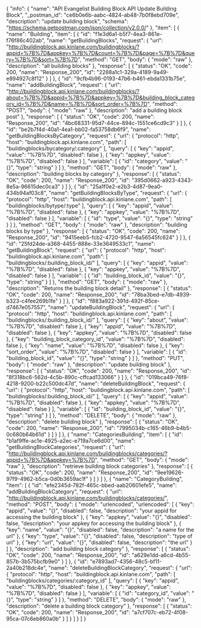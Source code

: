 {
  "info": {
    "name": "API Evangelist Building Block API Update Building Block",
    "_postman_id": "ce6b0e6b-aabc-4824-ab48-7b0f8ebd709e",
    "description": "update building block",
    "schema": "https://schema.getpostman.com/json/collection/v2.0.0/"
  },
  "item": [
    {
      "name": "Building",
      "item": [
        {
          "id": "f1e3d6a1-b5f7-4ea3-861e-f76f86c402ab",
          "name": "getBuildingBlocks",
          "request": {
            "url": "http://buildingblock.api.kinlane.com/buildingblocks/?appid=%7B%7D&appkey=%7B%7D&count=%7B%7D&page=%7B%7D&query=%7B%7D&sort=%7B%7D",
            "method": "GET",
            "body": {
              "mode": "raw"
            },
            "description": "all building blocks"
          },
          "response": [
            {
              "status": "OK",
              "code": 200,
              "name": "Response_200",
              "id": "2288a1c1-329a-4189-9a49-e894927c8f12"
            }
          ]
        },
        {
          "id": "9cfb4b96-0193-47b6-b461-ebda1331b75e",
          "name": "addBuildingBlock",
          "request": {
            "url": "http://buildingblock.api.kinlane.com/buildingblocks/?about=%7B%7D&appid=%7B%7D&appkey=%7B%7D&building_block_category_id=%7B%7D&name=%7B%7D&sort_order=%7B%7D",
            "method": "POST",
            "body": {
              "mode": "raw"
            },
            "description": "add a building block post"
          },
          "response": [
            {
              "status": "OK",
              "code": 200,
              "name": "Response_200",
              "id": "4bc68331-95d7-44ce-894c-1551ce6cd9c3"
            }
          ]
        },
        {
          "id": "be2b7f4d-40a1-4ea1-bb02-fa53758db6f9",
          "name": "getBuildingBlocksByCategory",
          "request": {
            "url": {
              "protocol": "http",
              "host": "buildingblock.api.kinlane.com",
              "path": [
                "buildingblocks/bycategory/:category"
              ],
              "query": [
                {
                  "key": "appid",
                  "value": "%7B%7D",
                  "disabled": false
                },
                {
                  "key": "appkey",
                  "value": "%7B%7D",
                  "disabled": false
                }
              ],
              "variable": [
                {
                  "id": "category",
                  "value": "{}",
                  "type": "string"
                }
              ]
            },
            "method": "GET",
            "body": {
              "mode": "raw"
            },
            "description": "building blocks by category"
          },
          "response": [
            {
              "status": "OK",
              "code": 200,
              "name": "Response_200",
              "id": "395d0662-a923-4343-8e5a-96615dec0ca3"
            }
          ]
        },
        {
          "id": "25a1f0e2-e2b3-4d87-9ea0-434b94af03c8",
          "name": "getBuildingBlocksByType",
          "request": {
            "url": {
              "protocol": "http",
              "host": "buildingblock.api.kinlane.com",
              "path": [
                "buildingblocks/bytype/:type"
              ],
              "query": [
                {
                  "key": "appid",
                  "value": "%7B%7D",
                  "disabled": false
                },
                {
                  "key": "appkey",
                  "value": "%7B%7D",
                  "disabled": false
                }
              ],
              "variable": [
                {
                  "id": "type",
                  "value": "{}",
                  "type": "string"
                }
              ]
            },
            "method": "GET",
            "body": {
              "mode": "raw"
            },
            "description": "building blocks by type"
          },
          "response": [
            {
              "status": "OK",
              "code": 200,
              "name": "Response_200",
              "id": "9415eeb5-fcb2-4720-9547-6a56545fc624"
            }
          ]
        },
        {
          "id": "25fd24de-a368-4455-888e-33e3649533c1",
          "name": "getBuildingBlock",
          "request": {
            "url": {
              "protocol": "http",
              "host": "buildingblock.api.kinlane.com",
              "path": [
                "buildingblocks/:building_block_id/"
              ],
              "query": [
                {
                  "key": "appid",
                  "value": "%7B%7D",
                  "disabled": false
                },
                {
                  "key": "appkey",
                  "value": "%7B%7D",
                  "disabled": false
                }
              ],
              "variable": [
                {
                  "id": "building_block_id",
                  "value": "{}",
                  "type": "string"
                }
              ]
            },
            "method": "GET",
            "body": {
              "mode": "raw"
            },
            "description": "Returns the building block detail"
          },
          "response": [
            {
              "status": "OK",
              "code": 200,
              "name": "Response_200",
              "id": "78ba3bed-e7db-4939-b323-c4fee269b1fe"
            }
          ]
        },
        {
          "id": "f883a922-391d-492f-85ce-d7467e057557",
          "name": "updateBuildingBlock",
          "request": {
            "url": {
              "protocol": "http",
              "host": "buildingblock.api.kinlane.com",
              "path": [
                "buildingblocks/:building_block_id/"
              ],
              "query": [
                {
                  "key": "about",
                  "value": "%7B%7D",
                  "disabled": false
                },
                {
                  "key": "appid",
                  "value": "%7B%7D",
                  "disabled": false
                },
                {
                  "key": "appkey",
                  "value": "%7B%7D",
                  "disabled": false
                },
                {
                  "key": "building_block_category_id",
                  "value": "%7B%7D",
                  "disabled": false
                },
                {
                  "key": "name",
                  "value": "%7B%7D",
                  "disabled": false
                },
                {
                  "key": "sort_order",
                  "value": "%7B%7D",
                  "disabled": false
                }
              ],
              "variable": [
                {
                  "id": "building_block_id",
                  "value": "{}",
                  "type": "string"
                }
              ]
            },
            "method": "PUT",
            "body": {
              "mode": "raw"
            },
            "description": "update building block"
          },
          "response": [
            {
              "status": "OK",
              "code": 200,
              "name": "Response_200",
              "id": "8f318bc6-562d-4c5b-890c-cffcad133066"
            }
          ]
        },
        {
          "id": "019bca49-76f8-4218-9200-b22c500dc47d",
          "name": "deleteBuildingBlock",
          "request": {
            "url": {
              "protocol": "http",
              "host": "buildingblock.api.kinlane.com",
              "path": [
                "buildingblocks/:building_block_id/"
              ],
              "query": [
                {
                  "key": "appid",
                  "value": "%7B%7D",
                  "disabled": false
                },
                {
                  "key": "appkey",
                  "value": "%7B%7D",
                  "disabled": false
                }
              ],
              "variable": [
                {
                  "id": "building_block_id",
                  "value": "{}",
                  "type": "string"
                }
              ]
            },
            "method": "DELETE",
            "body": {
              "mode": "raw"
            },
            "description": "delete building block"
          },
          "response": [
            {
              "status": "OK",
              "code": 200,
              "name": "Response_200",
              "id": "7995034b-c165-46b9-b4b5-0c680b64b61d"
            }
          ]
        }
      ]
    },
    {
      "name": "CategoriesBuilding",
      "item": [
        {
          "id": "b1af9ffe-ac1e-4925-a2ec-e719a7ce6d00",
          "name": "getBuildingBlockCategories",
          "request": {
            "url": "http://buildingblock.api.kinlane.com/buildingblocks/categories/?appid=%7B%7D&appkey=%7B%7D",
            "method": "GET",
            "body": {
              "mode": "raw"
            },
            "description": "retrieve building block categories"
          },
          "response": [
            {
              "status": "OK",
              "code": 200,
              "name": "Response_200",
              "id": "9ee19626-97f9-4962-b5ca-0d0b3659ac1f"
            }
          ]
        }
      ]
    },
    {
      "name": "CategoryBuilding",
      "item": [
        {
          "id": "efe2345d-782f-465c-bbed-aab20601efe5",
          "name": "addBuildingBlockCategory",
          "request": {
            "url": "http://buildingblock.api.kinlane.com/buildingblocks/categories/",
            "method": "POST",
            "body": {
              "mode": "urlencoded",
              "urlencoded": [
                {
                  "key": "appid",
                  "value": "{}",
                  "disabled": false,
                  "description": "your appid for accessing the building block"
                },
                {
                  "key": "appkey",
                  "value": "{}",
                  "disabled": false,
                  "description": "your appkey for accessing the building block"
                },
                {
                  "key": "name",
                  "value": "{}",
                  "disabled": false,
                  "description": "a name for the url"
                },
                {
                  "key": "type",
                  "value": "{}",
                  "disabled": false,
                  "description": "type of url"
                },
                {
                  "key": "url",
                  "value": "{}",
                  "disabled": false,
                  "description": "the url"
                }
              ]
            },
            "description": "add building block category"
          },
          "response": [
            {
              "status": "OK",
              "code": 200,
              "name": "Response_200",
              "id": "a629e1dd-a6cd-4b55-857b-3b575bcfb9e0"
            }
          ]
        },
        {
          "id": "e7893ad7-4356-48c5-bf11-2a40b218dc4e",
          "name": "deleteBuildingBlockCategory",
          "request": {
            "url": {
              "protocol": "http",
              "host": "buildingblock.api.kinlane.com",
              "path": [
                "buildingblocks/categories/:category_id"
              ],
              "query": [
                {
                  "key": "appid",
                  "value": "%7B%7D",
                  "disabled": false
                },
                {
                  "key": "appkey",
                  "value": "%7B%7D",
                  "disabled": false
                }
              ],
              "variable": [
                {
                  "id": "category_id",
                  "value": "{}",
                  "type": "string"
                }
              ]
            },
            "method": "DELETE",
            "body": {
              "mode": "raw"
            },
            "description": "delete a building block category"
          },
          "response": [
            {
              "status": "OK",
              "code": 200,
              "name": "Response_200",
              "id": "a7cf707c-eb72-4f08-95ca-07c6eb860a0b"
            }
          ]
        }
      ]
    }
  ]
}